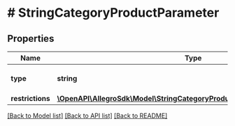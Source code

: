 # # StringCategoryProductParameter

## Properties

Name | Type | Description | Notes
------------ | ------------- | ------------- | -------------
**type** | **string** |  | [default to 'string']
**restrictions** | [**\OpenAPI\AllegroSdk\Model\StringCategoryProductParameterAllOfRestrictions**](StringCategoryProductParameterAllOfRestrictions.md) |  | [optional]

[[Back to Model list]](../../README.md#models) [[Back to API list]](../../README.md#endpoints) [[Back to README]](../../README.md)
